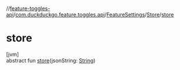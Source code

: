 //[feature-toggles-api](../../../../index.md)/[com.duckduckgo.feature.toggles.api](../../index.md)/[FeatureSettings](../index.md)/[Store](index.md)/[store](store.md)

# store

[jvm]\
abstract fun [store](store.md)(jsonString: [String](https://kotlinlang.org/api/latest/jvm/stdlib/kotlin/-string/index.html))
